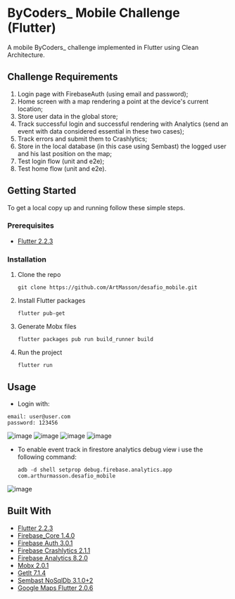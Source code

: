# ByCoders_ Mobile Challenge (Flutter)
A mobile ByCoders_ challenge implemented in Flutter using Clean Architecture.

## Challenge Requirements

1. Login page with FirebaseAuth (using email and password);
2. Home screen with a map rendering a point at the device's current location;
4. Store user data in the global store;
5. Track successful login and successful rendering with Analytics (send an event with data considered essential in these two cases);
6. Track errors and submit them to Crashlytics;
7. Store in the local database (in this case using Sembast) the logged user and his last position on the map;
8. Test login flow (unit and e2e);
9. Test home flow (unit and e2e).

<!-- GETTING STARTED -->
## Getting Started

To get a local copy up and running follow these simple steps.

### Prerequisites

* [Flutter 2.2.3](https://flutter.dev/docs/development/tools/sdk/releases)

### Installation

1. Clone the repo
   ```
   git clone https://github.com/ArtMasson/desafio_mobile.git
   ```
2. Install Flutter packages
   ```
   flutter pub-get
   ```
3. Generate Mobx files
   ```
   flutter packages pub run build_runner build
   ```
4. Run the project
   ```
   flutter run
   ```

## Usage

- Login with:

```
email: user@user.com
password: 123456
```

![image](https://user-images.githubusercontent.com/44551981/127781204-828137a2-6803-4b66-b764-6ac45080b3e3.png)
![image](https://user-images.githubusercontent.com/44551981/127781219-78491841-0d8d-4f12-a8d1-b15b3bb7477f.png)
![image](https://user-images.githubusercontent.com/44551981/127781228-720b9887-7f29-4d45-a26b-4b3ec9b3b9d5.png)
![image](https://user-images.githubusercontent.com/44551981/127781238-bd77ee39-7097-4036-a52e-c0efea9e48ec.png)


- To enable event track in firestore analytics debug view i use the following command:

   ```
   adb -d shell setprop debug.firebase.analytics.app com.arthurmasson.desafio_mobile
   ```
   
![image](https://user-images.githubusercontent.com/44551981/127780927-c61986d3-4faf-447b-b1d0-06a5159bc96b.png)


## Built With

* [Flutter 2.2.3](https://flutter.dev/docs/development/tools/sdk/releases)
* [Firebase_Core 1.4.0](https://pub.dev/packages/firebase_core)
* [Firebase Auth 3.0.1](https://pub.dev/packages/firebase_auth)
* [Firebase Crashlytics 2.1.1](https://pub.dev/packages/firebase_crashlytics)
* [Firebase Analytics 8.2.0](https://pub.dev/packages/firebase_analytics)
* [Mobx 2.0.1](https://pub.dev/packages/mobx)
* [GetIt 7.1.4](https://pub.dev/packages/get_it)
* [Sembast NoSqlDb 3.1.0+2](https://pub.dev/packages/sembast)
* [Google Maps Flutter 2.0.6](https://pub.dev/packages/google_maps_flutter)





